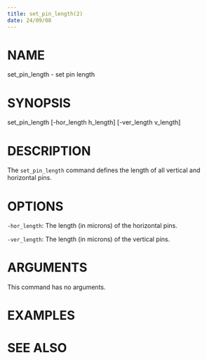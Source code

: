 ```yaml
---
title: set_pin_length(2)
date: 24/09/08
---
```


# NAME

set_pin_length - set pin length

# SYNOPSIS

set_pin_length 
    [-hor_length h_length]
    [-ver_length v_length]


# DESCRIPTION

The `set_pin_length` command defines the length of all vertical and horizontal
pins.

# OPTIONS

`-hor_length`:  The length (in microns) of the horizontal pins.

`-ver_length`:  The length (in microns) of the vertical pins.

# ARGUMENTS

This command has no arguments.

# EXAMPLES

# SEE ALSO
